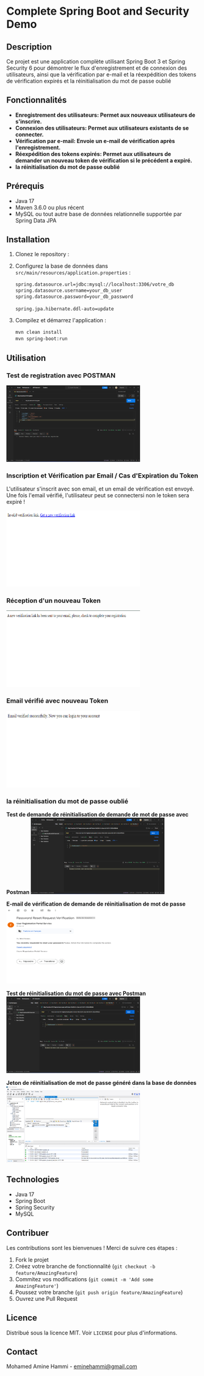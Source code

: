 # Complete Spring Boot and Security Demo


## Description
Ce projet est une application complète utilisant Spring Boot 3 et Spring Security 6 pour démontrer le flux d'enregistrement et de connexion des utilisateurs, ainsi que la vérification par e-mail et la réexpédition des tokens de vérification expirés et la réinitialisation du mot de passe oublié


## Fonctionnalités

- **Enregistrement des utilisateurs: Permet aux nouveaux utilisateurs de s'inscrire.** 
- **Connexion des utilisateurs: Permet aux utilisateurs existants de se connecter.**
- **Vérification par e-mail: Envoie un e-mail de vérification après l'enregistrement.**
- **Réexpédition des tokens expirés: Permet aux utilisateurs de demander un nouveau token de vérification si le précédent a expiré.**
- **la réinitialisation du mot de passe oublié**

## Prérequis

- Java 17
- Maven 3.6.0 ou plus récent
- MySQL ou tout autre base de données relationnelle supportée par Spring Data JPA

## Installation

1. Clonez le repository :


2. Configurez la base de données dans `src/main/resources/application.properties` :

    ```properties
    spring.datasource.url=jdbc:mysql://localhost:3306/votre_db
    spring.datasource.username=your_db_user
    spring.datasource.password=your_db_password

    spring.jpa.hibernate.ddl-auto=update
    ```

3. Compilez et démarrez l'application :

    ```bash
    mvn clean install
    mvn spring-boot:run
    ```

## Utilisation

### Test de registration avec POSTMAN
<img src="https://github.com/MohamedAmineHammi/Complete-spring-boot-and-security-demo/blob/master/Registration%20Test%20with%20POSTMAN.png" width="350" height="200"> 

### Inscription et Vérification par Email / Cas d'Expiration du Token

L'utilisateur s'inscrit avec son email, et un email de vérification est envoyé. Une fois l'email vérifié, l'utilisateur peut se connectersi non le token sera expiré !

<img src="https://github.com/MohamedAmineHammi/Complete-spring-boot-and-security-demo/blob/master/Token%20Expired.png" width="350" height="200"> 

### Réception d'un nouveau Token


<img src="https://github.com/MohamedAmineHammi/Complete-spring-boot-and-security-demo/blob/master/New%20Token%20Sended.png" width="350" height="200"> 


### Email vérifié avec nouveau Token

  
  <img src="https://github.com/MohamedAmineHammi/Complete-spring-boot-and-security-demo/blob/master/Email%20Verified.png" width="350" height="200">

  ### la réinitialisation du mot de passe oublié
  **Test de demande de réinitialisation de demande de mot de passe avec Postman**
  <img src="https://github.com/MohamedAmineHammi/Complete-spring-boot-and-security-demo/blob/master/ResetPassword%20Test%20with%20Postman.png" width="350" height="200">

   **E-mail de vérification de demande de réinitialisation de mot de passe**
  <img src="https://github.com/MohamedAmineHammi/Complete-spring-boot-and-security-demo/blob/master/Password%20Reset%20Request%20Verification%20Email.png" width="350" height="200">

  **Test de réinitialisation du mot de passe avec Postman**
    <img src="https://github.com/MohamedAmineHammi/Complete-spring-boot-and-security-demo/blob/master/ResetPassword%20Test%20with%20Postman.png" width="350" height="200">

  **Jeton de réinitialisation de mot de passe généré dans la base de données**
  <img src="https://github.com/MohamedAmineHammi/Complete-spring-boot-and-security-demo/blob/master/Password%20ResetToken%20generated%20in%20DB.png" width="350" height="200">

 
## Technologies

- Java 17
- Spring Boot
- Spring Security
- MySQL

## Contribuer

Les contributions sont les bienvenues ! Merci de suivre ces étapes :

1. Fork le projet
2. Créez votre branche de fonctionnalité (`git checkout -b feature/AmazingFeature`)
3. Commitez vos modifications (`git commit -m 'Add some AmazingFeature'`)
4. Poussez votre branche (`git push origin feature/AmazingFeature`)
5. Ouvrez une Pull Request

## Licence

Distribué sous la licence MIT. Voir `LICENSE` pour plus d'informations.

## Contact

Mohamed Amine Hammi - eminehammi@gmail.com
